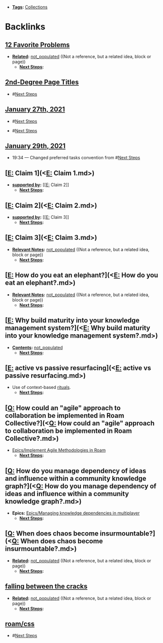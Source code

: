 - **[Tags](<Tags.md>):** [Collections](<Collections.md>)

# Backlinks
## [12 Favorite Problems](<12 Favorite Problems.md>)
- **[Related](<Related.md>):** [not_populated](<not_populated.md>) ((Not a reference, but a related idea, block or page))
    - **[Next Steps](<Next Steps.md>):**

## [2nd-Degree Page Titles](<2nd-Degree Page Titles.md>)
- #[Next Steps](<Next Steps.md>)

## [January 27th, 2021](<January 27th, 2021.md>)
- #[Next Steps](<Next Steps.md>)

- #[Next Steps](<Next Steps.md>)

## [January 29th, 2021](<January 29th, 2021.md>)
- 19:34 — Changed preferred tasks convention from #[Next Steps](<Next Steps.md>)

## [[E:](<[E:.md>) Claim 1](<[E:](<E:.md>) Claim 1.md>)
- **[supported by](<supported by.md>):** [[[E:](<[[E:.md>) Claim 2]]
    - **[Next Steps](<Next Steps.md>):**

## [[E:](<[E:.md>) Claim 2](<[E:](<E:.md>) Claim 2.md>)
- **[supported by](<supported by.md>):** [[[E:](<[[E:.md>) Claim 3]]
    - **[Next Steps](<Next Steps.md>):**

## [[E:](<[E:.md>) Claim 3](<[E:](<E:.md>) Claim 3.md>)
- **[Relevant Notes](<Relevant Notes.md>):** [not_populated](<not_populated.md>) ((Not a reference, but a related idea, block or page))
    - **[Next Steps](<Next Steps.md>):**

## [[E:](<[E:.md>) How do you eat an elephant?](<[E:](<E:.md>) How do you eat an elephant?.md>)
- **[Relevant Notes](<Relevant Notes.md>):** [not_populated](<not_populated.md>) ((Not a reference, but a related idea, block or page))
    - **[Next Steps](<Next Steps.md>):**

## [[E:](<[E:.md>) Why build maturity into your knowledge management system?](<[E:](<E:.md>) Why build maturity into your knowledge management system?.md>)
- **[Contents](<Contents.md>):** [not_populated](<not_populated.md>)
    - **[Next Steps](<Next Steps.md>):**

## [[E:](<[E:.md>) active vs passive resurfacing](<[E:](<E:.md>) active vs passive resurfacing.md>)
- Use of context-based [rituals](<rituals.md>).
    - **[Next Steps](<Next Steps.md>):**

## [[Q:](<[Q:.md>) How could an "agile" approach to collaboration be implemented in Roam Collective?](<[Q:](<Q:.md>) How could an "agile" approach to collaboration be implemented in Roam Collective?.md>)
- [Epics/Implement Agile Methodologies in Roam](<Epics/Implement Agile Methodologies in Roam.md>)
    - **[Next Steps](<Next Steps.md>):**

## [[Q:](<[Q:.md>) How do you manage dependency of ideas and influence within a community knowledge graph?](<[Q:](<Q:.md>) How do you manage dependency of ideas and influence within a community knowledge graph?.md>)
- **Epics:** [Epics/Managing knowledge dependencies in multiplayer](<Epics/Managing knowledge dependencies in multiplayer.md>)
    - **[Next Steps](<Next Steps.md>):**

## [[Q:](<[Q:.md>) When does chaos become insurmountable?](<[Q:](<Q:.md>) When does chaos become insurmountable?.md>)
- **[Related](<Related.md>):** [not_populated](<not_populated.md>) ((Not a reference, but a related idea, block or page))
    - **[Next Steps](<Next Steps.md>):**

## [falling between the cracks](<falling between the cracks.md>)
- **[Related](<Related.md>):** [not_populated](<not_populated.md>) ((Not a reference, but a related idea, block or page))
    - **[Next Steps](<Next Steps.md>):**

## [roam/css](<roam/css.md>)
- #[Next Steps](<Next Steps.md>)

